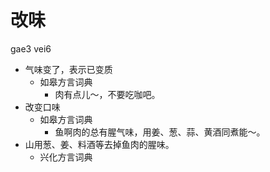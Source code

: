 



# 改味
gae3 vei6
+ 气味变了，表示已变质
  * 如皋方言词典
    - 肉有点儿～，不要吃咖吧。
+ 改变口味
  * 如皋方言词典
    - 鱼啊肉的总有腥气味，用姜、葱、蒜、黄酒同煮能～。
+ 山用葱、姜、料酒等去掉鱼肉的腥味。
  * 兴化方言词典
